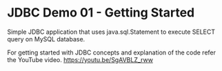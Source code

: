 # JDBC Demo 01 - Getting Started

Simple JDBC application that uses java.sql.Statement to execute SELECT query on MySQL database.

For getting started with JDBC concepts and explanation of the code refer the YouTube video.
https://youtu.be/SgAVBLZ_rww
